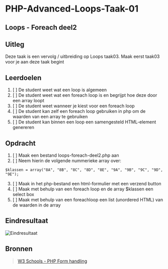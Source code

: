 # PHP-Advanced-Loops-Taak-01


## Loops - Foreach deel2


## Uitleg

Deze taak is een vervolg / uitbreiding op Loops taak03. Maak eerst taak03 voor je aan deze taak begint


## Leerdoelen

1. [ ] De student weet wat een loop is algemeen
2. [ ] De student weet wat een foreach loop is en begrijpt hoe deze door een array loopt
3. [ ] De student weet wanneer je kiest voor een foreach loop
4. [ ] De student kan zelf een foreach loop gebruiken in php om de waarden van een array te gebruiken
5. [ ] De student kan binnen een loop een samengesteld HTML-element genereren


## Opdracht

1. [ ] Maak een bestand loops-foreach-deel2.php aan
2. [ ] Neem hierin de volgende nummerieke array over:

```
$klassen = array("8A", "8B", "8C", "8D", "8E", "9A", "9B", "9C", "9D", "9E");

```
3. [ ] Maak in het php-bestand een html-formulier met een verzend button
4. [ ] Maak met behulp van een foreach loop en de array $klassen een select box
3. [ ] Maak met behulp van een foreachloop een list (unordered HTML) van de waarden in de array


## Eindresultaat

![Eindresultaat](https://github.com/ROC-van-Amsterdam-College-Amstelland/PHP-ADVANCED/blob/master/2-Loops/taak04/images/resultaat.png)

## Bronnen
> [W3 Schools - PHP Form handling](https://www.w3schools.com/php/php_looping_foreach.asp)

